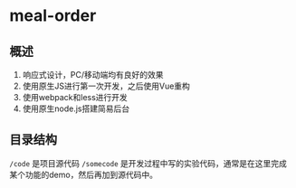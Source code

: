 # meal-order
## 概述
1. 响应式设计，PC/移动端均有良好的效果
2. 使用原生JS进行第一次开发，之后使用Vue重构
3. 使用webpack和less进行开发
4. 使用原生node.js搭建简易后台

## 目录结构
`/code` 是项目源代码
`/somecode` 是开发过程中写的实验代码，通常是在这里完成某个功能的demo，然后再加到源代码中。
